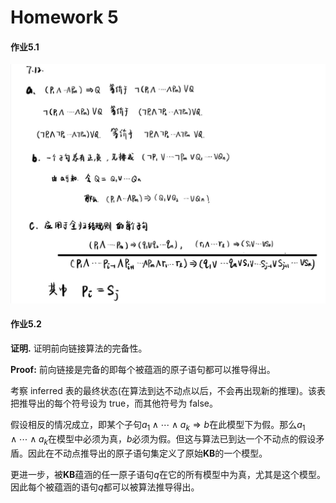 # Homework 5

#### 作业5.1

![](./5.1.jpg)

#### 作业5.2

**证明.**  证明前向链接算法的完备性。

**Proof:** 前向链接是完备的即每个被蕴涵的原子语句都可以推导得出。

考察 inferred 表的最终状态(在算法到达不动点以后，不会再出现新的推理)。该表把推导出的每个符号设为 true，而其他符号为 false。

假设相反的情况成立，即某个子句$a_1 \land \cdots \land a_k \Rightarrow b$在此模型下为假。那么$a_1 \land \cdots \land a_k$在模型中必须为真，$b$必须为假。但这与算法已到达一个不动点的假设矛盾。因此在不动点推导出的原子语句集定义了原始**KB**的一个模型。

更进一步，被**KB**蕴涵的任一原子语句$q$在它的所有模型中为真，尤其是这个模型。因此每个被蕴涵的语句$q$都可以被算法推导得出。